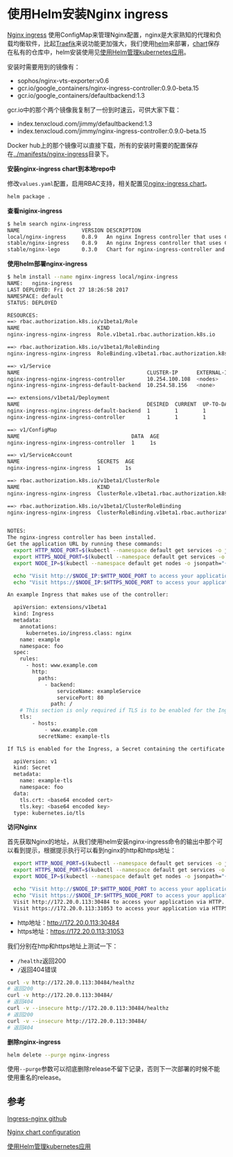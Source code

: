 # 使用Helm安装Nginx ingress

[Nginx ingress](https://github.com/kubernetes/ingress-nginx) 使用ConfigMap来管理Nginx配置，nginx是大家熟知的代理和负载均衡软件，比起[Traefik](https://traefik.io)来说功能更加强大，我们使用[helm](http://helm.sh)来部署，[chart](https://github.com/kubernetes/charts)保存在私有的仓库中，helm安装使用见[使用Helm管理kubernetes应用](../practice/helm.md)。

安装时需要用到的镜像有：

- sophos/nginx-vts-exporter:v0.6
- gcr.io/google_containers/nginx-ingress-controller:0.9.0-beta.15
- gcr.io/google_containers/defaultbackend:1.3

gcr.io中的那个两个镜像我复制了一份到时速云，可供大家下载：

- index.tenxcloud.com/jimmy/defaultbackend:1.3
- index.tenxcloud.com/jimmy/nginx-ingress-controller:0.9.0-beta.15

Docker hub上的那个镜像可以直接下载，所有的安装时需要的配置保存在[../manifests/nginx-ingress](https://github.com/rootsongjc/kubernetes-handbook/blob/master/manifests/nginx-ingress)目录下。

**安装nginx-ingress chart到本地repo中**

修改`values.yaml`配置，启用RBAC支持，相关配置见[nginx-ingress chart](https://github.com/kubernetes/charts/tree/master/stable/nginx-ingress#configuration)。

```bash
helm package .
```

**查看niginx-ingress**

```bash
$ helm search nginx-ingress
NAME                	VERSION	DESCRIPTION
local/nginx-ingress 	0.8.9  	An nginx Ingress controller that uses ConfigMap...
stable/nginx-ingress	0.8.9  	An nginx Ingress controller that uses ConfigMap...
stable/nginx-lego   	0.3.0  	Chart for nginx-ingress-controller and kube-lego
```

**使用helm部署nginx-ingress**

```bash
$ helm install --name nginx-ingress local/nginx-ingress
NAME:   nginx-ingress
LAST DEPLOYED: Fri Oct 27 18:26:58 2017
NAMESPACE: default
STATUS: DEPLOYED

RESOURCES:
==> rbac.authorization.k8s.io/v1beta1/Role
NAME                         KIND
nginx-ingress-nginx-ingress  Role.v1beta1.rbac.authorization.k8s.io

==> rbac.authorization.k8s.io/v1beta1/RoleBinding
nginx-ingress-nginx-ingress  RoleBinding.v1beta1.rbac.authorization.k8s.io

==> v1/Service
NAME                                         CLUSTER-IP      EXTERNAL-IP  PORT(S)                     AGE
nginx-ingress-nginx-ingress-controller       10.254.100.108  <nodes>      80:30484/TCP,443:31053/TCP  1s
nginx-ingress-nginx-ingress-default-backend  10.254.58.156   <none>       80/TCP                      1s

==> extensions/v1beta1/Deployment
NAME                                         DESIRED  CURRENT  UP-TO-DATE  AVAILABLE  AGE
nginx-ingress-nginx-ingress-default-backend  1        1        1           0          1s
nginx-ingress-nginx-ingress-controller       1        1        1           0          1s

==> v1/ConfigMap
NAME                                    DATA  AGE
nginx-ingress-nginx-ingress-controller  1     1s

==> v1/ServiceAccount
NAME                         SECRETS  AGE
nginx-ingress-nginx-ingress  1        1s

==> rbac.authorization.k8s.io/v1beta1/ClusterRole
NAME                         KIND
nginx-ingress-nginx-ingress  ClusterRole.v1beta1.rbac.authorization.k8s.io

==> rbac.authorization.k8s.io/v1beta1/ClusterRoleBinding
nginx-ingress-nginx-ingress  ClusterRoleBinding.v1beta1.rbac.authorization.k8s.io


NOTES:
The nginx-ingress controller has been installed.
Get the application URL by running these commands:
  export HTTP_NODE_PORT=$(kubectl --namespace default get services -o jsonpath="{.spec.ports[0].nodePort}" nginx-ingress-nginx-ingress-controller)
  export HTTPS_NODE_PORT=$(kubectl --namespace default get services -o jsonpath="{.spec.ports[1].nodePort}" nginx-ingress-nginx-ingress-controller)
  export NODE_IP=$(kubectl --namespace default get nodes -o jsonpath="{.items[0].status.addresses[1].address}")

  echo "Visit http://$NODE_IP:$HTTP_NODE_PORT to access your application via HTTP."
  echo "Visit https://$NODE_IP:$HTTPS_NODE_PORT to access your application via HTTPS."

An example Ingress that makes use of the controller:

  apiVersion: extensions/v1beta1
  kind: Ingress
  metadata:
    annotations:
      kubernetes.io/ingress.class: nginx
    name: example
    namespace: foo
  spec:
    rules:
      - host: www.example.com
        http:
          paths:
            - backend:
                serviceName: exampleService
                servicePort: 80
              path: /
    # This section is only required if TLS is to be enabled for the Ingress
    tls:
        - hosts:
            - www.example.com
          secretName: example-tls

If TLS is enabled for the Ingress, a Secret containing the certificate and key must also be provided:

  apiVersion: v1
  kind: Secret
  metadata:
    name: example-tls
    namespace: foo
  data:
    tls.crt: <base64 encoded cert>
    tls.key: <base64 encoded key>
  type: kubernetes.io/tls
```

**访问Nginx**

首先获取Nginx的地址，从我们使用helm安装nginx-ingress命令的输出中那个可以看到提示，根据提示执行可以看到nginx的http和https地址：

```bash
  export HTTP_NODE_PORT=$(kubectl --namespace default get services -o jsonpath="{.spec.ports[0].nodePort}" nginx-ingress-nginx-ingress-controller)
  export HTTPS_NODE_PORT=$(kubectl --namespace default get services -o jsonpath="{.spec.ports[1].nodePort}" nginx-ingress-nginx-ingress-controller)
  export NODE_IP=$(kubectl --namespace default get nodes -o jsonpath="{.items[0].status.addresses[1].address}")

  echo "Visit http://$NODE_IP:$HTTP_NODE_PORT to access your application via HTTP."
  echo "Visit https://$NODE_IP:$HTTPS_NODE_PORT to access your application via HTTPS."
  Visit http://172.20.0.113:30484 to access your application via HTTP.
  Visit https://172.20.0.113:31053 to access your application via HTTPS.
```

- http地址：http://172.20.0.113:30484
- https地址：https://172.20.0.113:31053

我们分别在http和https地址上测试一下：

- `/healthz`返回200
- `/`返回404错误

```bash
curl -v http://172.20.0.113:30484/healthz
# 返回200
curl -v http://172.20.0.113:30484/
# 返回404
curl -v --insecure http://172.20.0.113:30484/healthz
# 返回200
curl -v --insecure http://172.20.0.113:30484/
# 返回404
```

**删除nginx-ingress**

```bash
helm delete --purge nginx-ingress
```

使用`--purge`参数可以彻底删除release不留下记录，否则下一次部署的时候不能使用重名的release。

## 参考

[Ingress-nginx github](https://github.com/kubernetes/ingress-nginx)

[Nginx chart configuration](https://github.com/kubernetes/charts/tree/master/stable/nginx-ingress)

[使用Helm管理kubernetes应用](practice/helm.md)